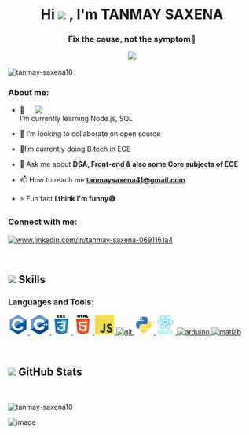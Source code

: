 <h1 align="center">Hi <img src="https://media.giphy.com/media/hvRJCLFzcasrR4ia7z/giphy.gif" width="35">  , I'm TANMAY SAXENA</h1>
<h3 align="center">Fix the cause, not the symptom🤖</h3>

<p align="center">
  <a href="https://github.com/DenverCoder1/readme-typing-svg"><img src="https://readme-typing-svg.herokuapp.com?font=Time+New+Roman&color=cyan&size=25&center=true&vCenter=true&width=600&height=100&lines=HUSTLER..&hearts;++;Self-taught+Front-End+Developer,;ECE+Student;Quick+Learner;Love+to+learn+new+stuffs..;Feel+free+to+connect..."></a>
</p>
                                                              
<p align="left"> <img src="https://komarev.com/ghpvc/?username=tanmay-saxena10&label=Profile%20views&color=0e75b6&style=flat" alt="tanmay-saxena10" /> </p>

 <h3 align="left">About me:</h3>
 
 <picture> <img align="right" src="https://media4.giphy.com/media/qgQUggAC3Pfv687qPC/giphy.gif" width = 450px></picture>


- 🔭  I’m currently learning Node.js, SQL

- 👯 I’m looking to collaborate on open source

- 🌱I’m currently doing B.tech in ECE 

- 💬 Ask me about **DSA, Front-end & also some Core subjects of ECE**

- 📫 How to reach me **tanmaysaxena41@gmail.com**

- ⚡ Fun fact **I think I'm funny😅**


<h3 align="left">Connect with me:</h3>
<p align="left">
<a href="https://www.linkedin.com/in/tanmay-saxena-0691161a4" target="blank"><img align="center"
src="https://raw.githubusercontent.com/rahuldkjain/github-profile-readme-generator/master/src/images/icons/Social/linked-in-alt.svg" alt="www.linkedin.com/in/tanmay-saxena-0691161a4" height="30" width="40" /></a>
</p>
&nbsp

## <img src="https://media2.giphy.com/media/QssGEmpkyEOhBCb7e1/giphy.gif?cid=ecf05e47a0n3gi1bfqntqmob8g9aid1oyj2wr3ds3mg700bl&rid=giphy.gif" width ="25"><b> Skills</b>
<h3 align="left">Languages and Tools:</h3>

<p align="left">  <a href="https://www.cprogramming.com/" target="_blank" rel="noreferrer"> <img src="https://raw.githubusercontent.com/devicons/devicon/master/icons/c/c-original.svg" alt="c" width="40" height="40"/> </a> <a href="https://www.w3schools.com/cpp/" target="_blank" rel="noreferrer"> <img src="https://raw.githubusercontent.com/devicons/devicon/master/icons/cplusplus/cplusplus-original.svg" alt="cplusplus" width="40" height="40"/> </a> <a href="https://www.w3schools.com/css/" target="_blank" rel="noreferrer"> <img src="https://raw.githubusercontent.com/devicons/devicon/master/icons/css3/css3-original-wordmark.svg" alt="css3" width="40" height="40"/>  <a href="https://www.w3.org/html/" target="_blank" rel="noreferrer"> <img src="https://raw.githubusercontent.com/devicons/devicon/master/icons/html5/html5-original-wordmark.svg" alt="html5" width="40" height="40"/> </a> <a href="https://developer.mozilla.org/en-US/docs/Web/JavaScript" target="_blank" rel="noreferrer"> <img src="https://raw.githubusercontent.com/devicons/devicon/master/icons/javascript/javascript-original.svg" alt="javascript" width="40" height="40"/> </a></a> <a href="https://git-scm.com/" target="_blank" rel="noreferrer"> <img src="https://www.vectorlogo.zone/logos/git-scm/git-scm-icon.svg" alt="git" width="40" height="40"/> </a>   <a href="https://www.python.org" target="_blank" rel="noreferrer"> <img src="https://raw.githubusercontent.com/devicons/devicon/master/icons/python/python-original.svg" alt="python" width="40" height="40"/> </a> <a href="https://reactjs.org/" target="_blank" rel="noreferrer"> <img src="https://raw.githubusercontent.com/devicons/devicon/master/icons/react/react-original-wordmark.svg" alt="react" width="40" height="40"/> </a><a href="https://www.arduino.cc/" target="_blank" rel="noreferrer"> <img src="https://cdn.worldvectorlogo.com/logos/arduino-1.svg" alt="arduino" width="40" height="40"/> </a><a href="https://www.mathworks.com/" target="_blank" rel="noreferrer"> <img src="https://upload.wikimedia.org/wikipedia/commons/2/21/Matlab_Logo.png" alt="matlab" width="40" height="40"/> </a> </p>

<br>


## <img src="https://media.giphy.com/media/iY8CRBdQXODJSCERIr/giphy.gif" width="35"><b> GitHub Stats </b>
<br>



<p><img align="center" src="https://github-readme-streak-stats.herokuapp.com/?user=tanmay-saxena10&" alt="tanmay-saxena10" /></p>

<p><img align="centre" img width="961" alt="image" src="https://user-images.githubusercontent.com/115370358/225462400-2f0d6e56-e2b8-4f4b-8115-a5dec201c78e.png"/></p>

